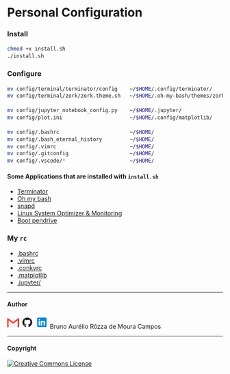# Personal Configuration

### Install 
```bash
chmod +x install.sh
./install.sh
```

### Configure
```bash
mv config/terminal/terminator/config    ~/$HOME/.config/terminator/
mv config/terminal/zork/zork.theme.sh   ~/$HOME/.oh-my-bash/themes/zork/

mv config/jupyter_notebook_config.py    ~/$HOME/.jupyter/
mv config/plot.ini                      ~/$HOME/.config/matplotlib/

mv config/.bashrc                       ~/$HOME/
mv config/.bash_eternal_history         ~/$HOME/
mv config/.vimrc                        ~/$HOME/
mv config/.gitconfig                    ~/$HOME/
mv config/.vscode/*                     ~/$HOME/

```



#### Some Applications that are installed with `install.sh`
- [Terminator](https://terminator-gtk3.readthedocs.io/en/latest/index.html)
- [Oh my bash](https://ohmybash.github.io/)
- [snapd](https://snapcraft.io)
- [Linux System Optimizer & Monitoring](https://oguzhaninan.github.io/Stacer-Web/)
- [Boot pendrive](https://www.balena.io/etcher/)

### My `rc`
- [.bashrc](.bashrc)
- [.vimrc](.vimrc)
- [.conkyrc](.conkyrc)
- [.matplotlib](.matplotlib)
- [.jupyter/](jupyter_notebook_config)

---

#### Author
<a href="mailto:brunocampos01@gmail.com" target="_blank"><img class="" src="https://github.com/brunocampos01/devops/blob/master/images/gmail.png" width="28"></a>
<a href="https://github.com/brunocampos01" target="_blank"><img class="ai-subscribed-social-icon" src="https://github.com/brunocampos01/devops/blob/master/images/github.png" width="30"></a>
<a href="https://www.linkedin.com/in/brunocampos01/" target="_blank"><img class="ai-subscribed-social-icon" src="https://github.com/brunocampos01/devops/blob/master/images/linkedin.png" width="30"></a>
Bruno Aurélio Rôzza de Moura Campos 

---

#### Copyright
<a rel="license" href="http://creativecommons.org/licenses/by-sa/4.0/"><img alt="Creative Commons License" style="border-width:0" src="https://i.creativecommons.org/l/by-sa/4.0/88x31.png" /></a><br/>
